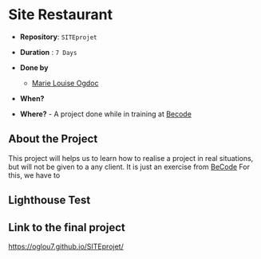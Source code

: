# Site Restaurant

- **Repository**: `SITEprojet`

- **Duration** : `7 Days`

- **Done by**  
  - [Marie Louise Ogdoc](https://github.com/OGlou7)

- **When?**
        

- **Where?**
        - A project done while in training at [Becode](https://github.com/becodeorg/)


## About the Project

This project will helps us to learn how to realise a project in real situations, but will not be given to a any client. It is just an exercise from [BeCode](https://github.com/becodeorg/)
For this, we have to 



## Lighthouse Test



## Link to the final project

https://oglou7.github.io/SITEprojet/


